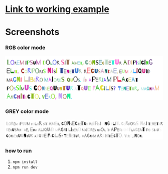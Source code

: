 # [Link to working example](https://dummefil.github.io/maniac-font)

# Screenshots
### RGB color mode
![Example](./example1.png)
### GREY color mode
![Example](./example2.png)

### how to run
1. `npm install`
2. `npm run dev`

